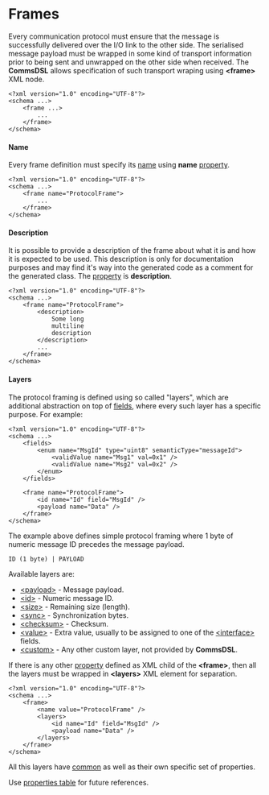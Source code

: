 # Frames
Every communication protocol must ensure that the message is successfully 
delivered over the I/O link to the other side. The serialised message payload 
must be wrapped in some kind of transport information prior to being sent and 
unwrapped on the other side when received. The **CommsDSL** allows specification
of such transport wraping using **&lt;frame&gt;** XML node.
```
<?xml version="1.0" encoding="UTF-8"?>
<schema ...>
    <frame ...>
        ...
    </frame>
</schema> 
```

#### Name
Every frame definition must specify its [name](../intro/names.md) using
**name** [property](../intro/properties.md).
```
<?xml version="1.0" encoding="UTF-8"?>
<schema ...>
    <frame name="ProtocolFrame">
        ...
    </frame>
</schema> 
```

#### Description
It is possible to provide a description of the frame about what it is and
how it is expected to be used. This description is only for documentation
purposes and may find it's way into the generated code as a comment for the
generated class. The [property](../intro/properties.md) is **description**.
```
<?xml version="1.0" encoding="UTF-8"?>
<schema ...>
    <frame name="ProtocolFrame">
        <description>
            Some long
            multiline
            description
        </description>
        ...
    </frame>
</schema>
```

#### Layers
The protocol framing is defined using so called "layers", which are additional
abstraction on top of [fields](../fields/fields.md), where every such layer
has a specific purpose. For example:
```
<?xml version="1.0" encoding="UTF-8"?>
<schema ...>
    <fields>
        <enum name="MsgId" type="uint8" semanticType="messageId">
            <validValue name="Msg1" val=0x1" />
            <validValue name="Msg2" val=0x2" />
        </enum>
    </fields>
    
    <frame name="ProtocolFrame">
        <id name="Id" field="MsgId" />
        <payload name="Data" />
    </frame>
</schema>
```
The example above defines simple protocol framing where 1 byte of numeric message 
ID precedes the message payload.
```
ID (1 byte) | PAYLOAD
```

Available layers are:
- [&lt;payload&gt;](frames/payload.md) - Message payload.
- [&lt;id&gt;](frames/id.md) - Numeric message ID.
- [&lt;size&gt;](frames/size.md) - Remaining size (length).
- [&lt;sync&gt;](frames/sync.md) - Synchronization bytes.
- [&lt;checksum&gt;](frames/checksum.md) - Checksum.
- [&lt;value&gt;](frames/checksum.md) - Extra value, usually to be assigned to one of the
[&lt;interface&gt;](../interfaces/interfaces.md) fields.
- [&lt;custom&gt;](frames/custom.md) - Any other custom layer, not provided by **CommsDSL**. 

If there is any other [property](../intro/properties.md) defined as XML child
of the **&lt;frame&gt;**, then all the layers must be wrapped in 
**&lt;layers&gt;** XML element for separation.
```
<?xml version="1.0" encoding="UTF-8"?>
<schema ...>
    <frame>
        <name value="ProtocolFrame" />
        <layers>
            <id name="Id" field="MsgId" />
            <payload name="Data" />
        </layers>
    </frame>
</schema>
```

All this layers have [common](common.md) as well as their own specific set of 
properties.

Use [properties table](../appendix/frame.md) for future references.
